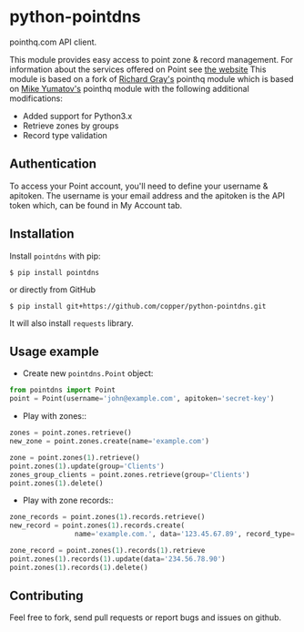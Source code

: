python-pointdns
===========

pointhq.com API client.

This module provides easy access to point zone & record management. For information about the services offered on Point see [the website](http://pointhq.com)
This module is based on a fork of [Richard Gray's](https://github.com/vortura/pointhq) pointhq module which is based on [Mike Yumatov's](https://github.com/yumike/pointhq) pointhq module
with the following additional modifications:

- Added support for Python3.x
- Retrieve zones by groups
- Record type validation

## Authentication

To access your Point account, you'll need to define your username & apitoken. The username is your email address and the apitoken is the API token which, can be found in My Account tab.

## Installation

Install ``pointdns`` with pip:

    $ pip install pointdns

or directly from GitHub

    $ pip install git+https://github.com/copper/python-pointdns.git

It will also install `requests` library.

## Usage example

* Create new `pointdns.Point` object:
```python
from pointdns import Point
point = Point(username='john@example.com', apitoken='secret-key')
```
* Play with zones::
```python
zones = point.zones.retrieve()
new_zone = point.zones.create(name='example.com')
```
```python
zone = point.zones(1).retrieve()
point.zones(1).update(group='Clients')
zones_group_clients = point.zones.retrieve(group='Clients')
point.zones(1).delete()
```
* Play with zone records::
```python
zone_records = point.zones(1).records.retrieve()
new_record = point.zones(1).records.create(
                name='example.com.', data='123.45.67.89', record_type='A')
```
```python
zone_record = point.zones(1).records(1).retrieve
point.zones(1).records(1).update(data='234.56.78.90')
point.zones(1).records(1).delete()
```
## Contributing

Feel free to fork, send pull requests or report bugs and issues on github.
